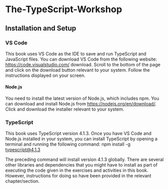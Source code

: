 # The-TypeScript-Workshop

## Installation and Setup

### VS Code
This book uses VS Code as the IDE to save and run TypeScript and JavaScript files.
You can download VS Code from the following website: https://code.visualstudio.com/
download. Scroll to the bottom of the page and click on the download button relevant
to your system. Follow the instructions displayed on your screen.

#### Node.js
You need to install the latest version of Node.js, which includes npm. You can
download and install Node.js from https://nodejs.org/en/download/. Click and download
the installer relevant to your system.

### TypeScript
This book uses TypeScript version 4.1.3. Once you have VS Code and Node.js installed
in your system, you can install TypeScript by opening a terminal and running the
following command:
npm install -g typescript@4.1.3

The preceding command will install version 4.1.3 globally. There are several other
libraries and dependencies that you might have to install as part of executing the
code given in the exercises and activities in this book. However, instructions for doing
so have been provided in the relevant chapter/section.
